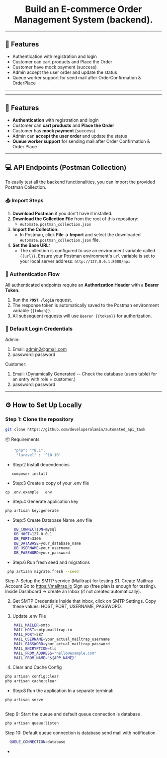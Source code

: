 <h1 align="center">Build an E-commerce Order Management System (backend).</h1>


---

## 🚀 Features

- Authentication with registration and login
- Customer can cart products and Place the Order
- Customer have mock payment (success)
- Admin accept the user order and update  the status 
- Queue worker support for send mail after OrderConfirmation & OrderPlace

---

---

## 🚀 Features

-   **Authentication** with registration and login
-   Customer can **cart products** and **Place the Order**
-   Customer has **mock payment** (success)
-   Admin can **accept the user order** and update the status
-   **Queue worker support** for sending mail after Order Confirmation & Order Place

---

## 💻 API Endpoints (Postman Collection)

To easily test all the backend functionalities, you can import the provided Postman Collection.

### 📥 Import Steps

1.  **Download Postman** if you don't have it installed.
2.  **Download the Collection File** from the root of this repository:
    * `Automate.postman_collection.json`
3.  **Import the Collection:**
    * In Postman, click **File -> Import** and select the downloaded `Automate.postman_collection.json` file.
4.  **Set the Base URL:**
    * The collection is configured to use an environment variable called `{{url}}`. Ensure your Postman environment's `url` variable is set to your local server address: `http://127.0.0.1:8000/api`

### 🔑 Authentication Flow

All authenticated endpoints require an **Authorization Header** with a **Bearer Token**.

1.  Run the **`POST /login`** request.
2.  The response token is automatically saved to the Postman environment variable `{{token}}`.
3.  All subsequent requests will use `Bearer {{token}}` for authorization.

### 🔑 Default Login Credentials
  Admin:
  1. Email: admin2@gmail.com
  2. password: password

  Customer:
   1. Email:  (Dynamically Generated -- Check the database (users table) for an entry with role = customer.)
   2. password: password

  
---


## ⚙️ How to Set Up Locally

### Step 1: Clone the repository

```bash
git clone https://github.com/developeralamin/automated_api_task
```
📦 Requirements
```bash
    "php": "^8.1",
     "laravel" : '^10.10'
```

- Step:2 Install dependencies 
```bash
   composer install
```

- Step:3 Create a copy of your .env file
```
cp .env.example  .env
```

- Step:4 Generate application key
```bash
php artisan key:generate
```

- Step:5  Create Database Name .env file 

```bash
    DB_CONNECTION=mysql
    DB_HOST=127.0.0.1
    DB_PORT=3306
    DB_DATABASE=your_database_name
    DB_USERNAME=your_username
    DB_PASSWORD=your_password
```

- Step:6 Run fresh seed and migrations 
```bash
 php artisan migrate:fresh --seed
```

Step 7: Setup the SMTP service (Mailtrap) for testing
S1. Create Mailtrap Account
Go to https://mailtrap.io
Sign up (free plan is enough for testing).
Inside Dashboard → create an Inbox (if not created automatically).

2. Get SMTP Credentials
Inside that inbox, click on SMTP Settings.
Copy these values: HOST, PORT, USERNAME, PASSWORD.

3. Update .env File

```bash
    MAIL_MAILER=smtp
    MAIL_HOST=smtp.mailtrap.io
    MAIL_PORT=587
    MAIL_USERNAME=your_actual_mailtrap_username
    MAIL_PASSWORD=your_actual_mailtrap_password
    MAIL_ENCRYPTION=tls
    MAIL_FROM_ADDRESS="hello@example.com"
    MAIL_FROM_NAME="${APP_NAME}"
```
4. Clear and Cache Config

```bash
php artisan config:clear
php artisan cache:clear
```


- Step:8 Run the application In a separate terminal:
```bash
php artisan serve 
 
```
Step 9: Start the queue  and default queue connection is database .
```bash
php artisan queue:listen
```

Step 10: Default queue connection is database send mail with notification
```bash
  QUEUE_CONNECTION=database
```


-








